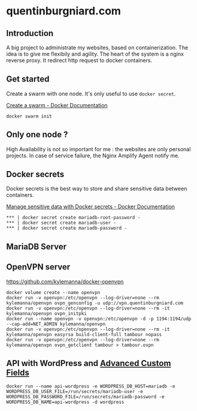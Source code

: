 # quentinburgniard.com

## Introduction
A big project to administrate my websites, based on containerization. The idea is to give me flexibily and agility. The heart of the system is a nginx reverse proxy. It redirect http request to docker containers.

## Get started
Create a swarm with one node. It's only useful to use `docker secret`.

[Create a swarm - Docker Documentation](https://docs.docker.com/engine/swarm/swarm-tutorial/create-swarm/)

```
docker swarm init
```

## Only one node ?
High Availability is not so important for me : the websites are only personal projects. In case of service failure, the Nginx Amplify Agent notify me.

## Docker secrets
Docker secrets is the best way to store and share sensitive data between containers.

[Manage sensitive data with Docker secrets  - Docker Documentation](https://docs.docker.com/engine/swarm/secrets/)

```
*** | docker secret create mariadb-root-password -
*** | docker secret create mariadb-user -
*** | docker secret create mariadb-password -
```

## MariaDB Server

## OpenVPN server
https://github.com/kylemanna/docker-openvpn

```
docker volume create --name openvpn
docker run -v openvpn:/etc/openvpn --log-driver=none --rm kylemanna/openvpn ovpn_genconfig -u udp://vpn.quentinburgniard.com
docker run -v openvpn:/etc/openvpn --log-driver=none --rm -it kylemanna/openvpn ovpn_initpki
docker run --name openvpn -v openvpn:/etc/openvpn -d -p 1194:1194/udp --cap-add=NET_ADMIN kylemanna/openvpn
docker run -v openvpn:/etc/openvpn --log-driver=none --rm -it kylemanna/openvpn easyrsa build-client-full tambour nopass
docker run -v openvpn:/etc/openvpn --log-driver=none --rm kylemanna/openvpn ovpn_getclient tambour > tambour.ovpn
```

## API with WordPress and [Advanced Custom Fields](https://www.advancedcustomfields.com/)
```
docker run --name api-wordpress -e WORDPRESS_DB_HOST=mariadb -e WORDPRESS_DB_USER_FILE=/run/secrets/mariadb-user -e WORDPRESS_DB_PASSWORD_FILE=/run/secrets/mariadb-password -e WORDPRESS_DB_NAME=api-wordpress -d wordpress
```